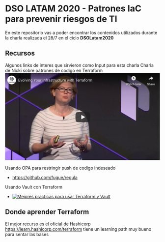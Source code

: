 # DSO LATAM 2020 - Patrones IaC para prevenir riesgos de TI
En este repositorio vas a poder encontrar los contenidos utilizados durante la charla realizada el 28/7 en el ciclo <b>DSOLatam2020</b>

## Recursos
Algunos links de interes que sirvieron como Input para esta charla
Charla de Nicki sobre patrones de codigo en Terraform
[![Evolucionando tu infraestructura terraform](.images/terra_patterns.png)](https://www.hashicorp.com/resources/evolving-infrastructure-terraform-opencredo/)

Usando OPA para restringir push de codigo indeseado
* https://github.com/fugue/regula

Usando Vault con Terraform
* [![Mejores practicas para usar Terraform y Vault](.images/terra_practices.png)](https://www.hashicorp.com/resources/best-practices-using-hashicorp-terraform-with-hashicorp-vault/)

## Donde aprender Terraform
El mejor recurso es el oficial de Hashicorp https://learn.hashicorp.com/terraform tiene un learning path muy bueno para sentar las bases
